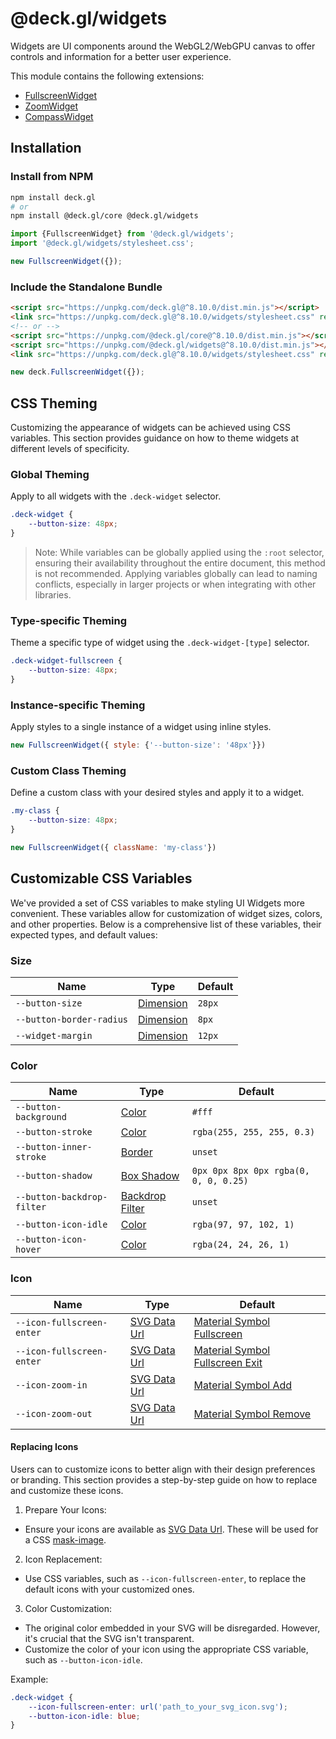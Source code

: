 # @deck.gl/widgets

Widgets are UI components around the WebGL2/WebGPU canvas to offer controls and information for a better user experience.

This module contains the following extensions:

- [FullscreenWidget](./fullscreen-widget.md)
- [ZoomWidget](./zoom-widget.md)
- [CompassWidget](./compass-widget.md)


## Installation

### Install from NPM

```bash
npm install deck.gl
# or
npm install @deck.gl/core @deck.gl/widgets
```

```js
import {FullscreenWidget} from '@deck.gl/widgets';
import '@deck.gl/widgets/stylesheet.css';

new FullscreenWidget({});
```

### Include the Standalone Bundle

```html
<script src="https://unpkg.com/deck.gl@^8.10.0/dist.min.js"></script>
<link src="https://unpkg.com/deck.gl@^8.10.0/widgets/stylesheet.css" rel='stylesheet' />
<!-- or -->
<script src="https://unpkg.com/@deck.gl/core@^8.10.0/dist.min.js"></script>
<script src="https://unpkg.com/@deck.gl/widgets@^8.10.0/dist.min.js"></script>
<link src="https://unpkg.com/deck.gl@^8.10.0/widgets/stylesheet.css" rel='stylesheet' />
```

```js
new deck.FullscreenWidget({});
```

## CSS Theming

Customizing the appearance of widgets can be achieved using CSS variables. This section provides guidance on how to theme widgets at different levels of specificity.

### Global Theming

Apply to all widgets with the `.deck-widget` selector.

```css
.deck-widget {
    --button-size: 48px;
}
```

> Note: While variables can be globally applied using the `:root` selector, ensuring their availability throughout the entire document, this method is not recommended. Applying variables globally can lead to naming conflicts, especially in larger projects or when integrating with other libraries.

### Type-specific Theming

Theme a specific type of widget using the `.deck-widget-[type]` selector.

```css
.deck-widget-fullscreen {
    --button-size: 48px;
}
```

### Instance-specific Theming

Apply styles to a single instance of a widget using inline styles.

```js
new FullscreenWidget({ style: {'--button-size': '48px'}})
```

### Custom Class Theming

Define a custom class with your desired styles and apply it to a widget.

```css
.my-class {
    --button-size: 48px;
}
```
```js
new FullscreenWidget({ className: 'my-class'})
```

## Customizable CSS Variables

We've provided a set of CSS variables to make styling UI Widgets more convenient. These variables allow for customization of widget sizes, colors, and other properties. Below is a comprehensive list of these variables, their expected types, and default values:

### Size

| Name | Type | Default |
| ---- | ---- | ------- |
| `--button-size` | [Dimension](https://developer.mozilla.org/en-US/docs/Web/CSS/dimension) | `28px` |
| `--button-border-radius` | [Dimension](https://developer.mozilla.org/en-US/docs/Web/CSS/dimension) | `8px` |
| `--widget-margin` | [Dimension](https://developer.mozilla.org/en-US/docs/Web/CSS/dimension) | `12px` |

### Color

| Name | Type | Default |
| ---- | ---- | ------- |
| `--button-background` | [Color](https://developer.mozilla.org/en-US/docs/Web/CSS/color_value) | `#fff` |
| `--button-stroke` | [Color](https://developer.mozilla.org/en-US/docs/Web/CSS/color_value) | `rgba(255, 255, 255, 0.3)` |
| `--button-inner-stroke` | [Border](https://developer.mozilla.org/en-US/docs/Web/CSS/border) | `unset` |
| `--button-shadow` | [Box Shadow](https://developer.mozilla.org/en-US/docs/Web/CSS/box-shadow) | `0px 0px 8px 0px rgba(0, 0, 0, 0.25)` |
| `--button-backdrop-filter` | [Backdrop Filter](https://developer.mozilla.org/en-US/docs/Web/CSS/backdrop-filter) | `unset` |
| `--button-icon-idle` | [Color](https://developer.mozilla.org/en-US/docs/Web/CSS/color_value) | `rgba(97, 97, 102, 1)`
| `--button-icon-hover` | [Color](https://developer.mozilla.org/en-US/docs/Web/CSS/color_value) | `rgba(24, 24, 26, 1)`

### Icon
| Name | Type | Default |
| ---- | ---- | ------- |
| `--icon-fullscreen-enter` | [SVG Data Url](https://developer.mozilla.org/en-US/docs/Web/CSS/url#using_a_data_url) | [Material Symbol Fullscreen](https://fonts.google.com/icons?selected=Material+Symbols+Rounded:fullscreen:FILL@0;wght@400;GRAD@0;opsz@40) |
| `--icon-fullscreen-enter` | [SVG Data Url](https://developer.mozilla.org/en-US/docs/Web/CSS/url#using_a_data_url) | [Material Symbol Fullscreen Exit](https://fonts.google.com/icons?selected=Material+Symbols+Rounded:fullscreen_exit:FILL@0;wght@400;GRAD@0;opsz@40) |
| `--icon-zoom-in` | [SVG Data Url](https://developer.mozilla.org/en-US/docs/Web/CSS/url#using_a_data_url) | [Material Symbol Add](https://fonts.google.com/icons?selected=Material+Symbols+Rounded:add:FILL@0;wght@600;GRAD@0;opsz@40) |
| `--icon-zoom-out` | [SVG Data Url](https://developer.mozilla.org/en-US/docs/Web/CSS/url#using_a_data_url) | [Material Symbol Remove](https://fonts.google.com/icons?selected=Material+Symbols+Rounded:remove:FILL@0;wght@600;GRAD@0;opsz@40) |

#### Replacing Icons

Users can to customize icons to better align with their design preferences or branding. This section provides a step-by-step guide on how to replace and customize these icons.

1. Prepare Your Icons:
  - Ensure your icons are available as [SVG Data Url](https://developer.mozilla.org/en-US/docs/Web/CSS/url#using_a_data_url). These will be used for a CSS [mask-image](https://developer.mozilla.org/en-US/docs/Web/CSS/mask-image).
2. Icon Replacement:
  - Use CSS variables, such as `--icon-fullscreen-enter`, to replace the default icons with your customized ones.
3. Color Customization:
  - The original color embedded in your SVG will be disregarded. However, it's crucial that the SVG isn't transparent.
  - Customize the color of your icon using the appropriate CSS variable, such as `--button-icon-idle`.

Example:
```css
.deck-widget {
    --icon-fullscreen-enter: url('path_to_your_svg_icon.svg');
    --button-icon-idle: blue;
}
```
